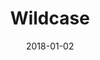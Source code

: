 ---
layout: site
title: "Wildcase"
date: 2018-01-02
categories: [community]
version: 4.3.6
major: 4
minor: 3
patch: 6
slug: wildcase
link: https://wildcase.com/
permalink: /sites/:slug
---